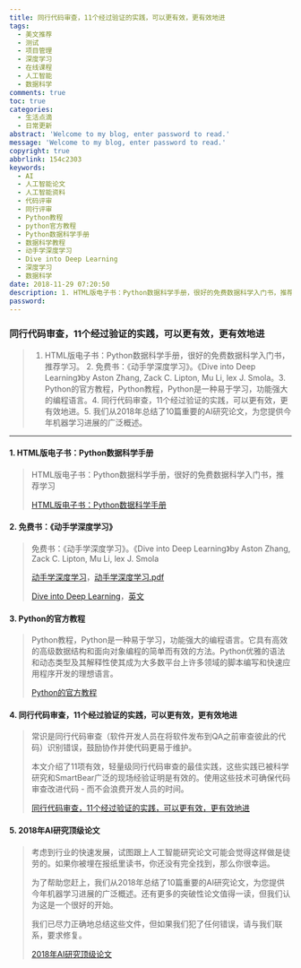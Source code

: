 ```yaml
---
title: 同行代码审查，11个经过验证的实践，可以更有效，更有效地进
tags:
  - 美文推荐
  - 测试
  - 项目管理
  - 深度学习
  - 在线课程
  - 人工智能
  - 数据科学
comments: true
toc: true
categories:
  - 生活点滴
  - 日常更新
abstract: 'Welcome to my blog, enter password to read.'
message: 'Welcome to my blog, enter password to read.'
copyright: true
abbrlink: 154c2303
keywords:
  - AI
  - 人工智能论文
  - 人工智能资料
  - 代码评审
  - 同行评审
  - Python教程
  - python官方教程
  - Python数据科学手册
  - 数据科学教程
  - 动手学深度学习
  - Dive into Deep Learning
  - 深度学习
  - 数据科学
date: 2018-11-29 07:20:50
description: 1. HTML版电子书：Python数据科学手册，很好的免费数据科学入门书，推荐学习。 2. 免费书：《动手学深度学习》。《Dive into Deep Learning》by Aston Zhang, Zack C. Lipton, Mu Li, lex J. Smola。3. Python的官方教程，Python教程，Python是一种易于学习，功能强大的编程语言。4.  同行代码审查，11个经过验证的实践，可以更有效，更有效地进。5. 我们从2018年总结了10篇重要的AI研究论文，为您提供今年机器学习进展的广泛概述。
password:
---
```

<script type="text/javascript" src="/js/src/bai.js"></script>

### 同行代码审查，11个经过验证的实践，可以更有效，更有效地进
>  1. HTML版电子书：Python数据科学手册，很好的免费数据科学入门书，推荐学习。 2. 免费书：《动手学深度学习》。《Dive into Deep Learning》by Aston Zhang, Zack C. Lipton, Mu Li, lex J. Smola。3. Python的官方教程，Python教程，Python是一种易于学习，功能强大的编程语言。4.  同行代码审查，11个经过验证的实践，可以更有效，更有效地进。5. 我们从2018年总结了10篇重要的AI研究论文，为您提供今年机器学习进展的广泛概述。

---
#### 1. HTML版电子书：Python数据科学手册
> HTML版电子书：Python数据科学手册，很好的免费数据科学入门书，推荐学习
>
> [HTML版电子书：Python数据科学手册](https://jakevdp.github.io/PythonDataScienceHandbook/)

#### 2. 免费书：《动手学深度学习》
> 免费书：《动手学深度学习》。《Dive into Deep Learning》by Aston Zhang, Zack C. Lipton, Mu Li, lex J. Smola
>
> [动手学深度学习](https://zh.diveintodeeplearning.org/)，[动手学深度学习.pdf](http://zh.diveintodeeplearning.org/d2l-zh.pdf)
>
> [Dive into Deep Learning](https://github.com/diveintodeeplearning/d2l-en)，[英文](http://en.diveintodeeplearning.org/)

#### 3. Python的官方教程
> Python教程，Python是一种易于学习，功能强大的编程语言。它具有高效的高级数据结构和面向对象编程的简单而有效的方法。Python优雅的语法和动态类型及其解释性使其成为大多数平台上许多领域的脚本编写和快速应用程序开发的理想语言。
>
> [Python的官方教程](https://docs.python.org/3/tutorial/index.html)

#### 4. 同行代码审查，11个经过验证的实践，可以更有效，更有效地进
> 常识是同行代码审查（软件开发人员在将软件发布到QA之前审查彼此的代码）识别错误，鼓励协作并使代码更易于维护。
>
> 本文介绍了11项有效，轻量级同行代码审查的最佳实践，这些实践已被科学研究和SmartBear广泛的现场经验证明是有效的。使用这些技术可确保代码审查改进代码 - 而不会浪费开发人员的时间。
>
> [ 同行代码审查，11个经过验证的实践，可以更有效，更有效地进](https://www.ibm.com/developerworks/rational/library/11-proven-practices-for-peer-review/index.html)

#### 5. 2018年AI研究顶级论文
> 考虑到行业的快速发展，试图跟上人工智能研究论文可能会觉得这样做是徒劳的。如果你被埋在报纸里读书，你还没有完全找到，那么你很幸运。
>
> 为了帮助您赶上，我们从2018年总结了10篇重要的AI研究论文，为您提供今年机器学习进展的广泛概述。还有更多的突破性论文值得一读，但我们认为这是一个很好的开始。
>
> 我们已尽力正确地总结这些文件，但如果我们犯了任何错误，请与我们联系，要求修复。
>
> [2018年AI研究顶级论文](https://www.topbots.com/most-important-ai-research-papers-2018/)
